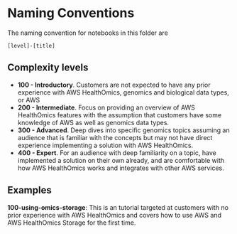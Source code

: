 # Naming Conventions

The naming convention for notebooks in this folder are

```
[level]-[title]
```

## Complexity levels

* **100 - Introductory**. Customers are not expected to have any prior experience with AWS HealthOmics, genomics and biological data types, or AWS
* **200 - Intermediate**. Focus on providing an overview of AWS HealthOmics features with the assumption that customers have some knowledge of AWS as well as genomics data types.
* **300 - Advanced**. Deep dives into specific genomics topics assuming an audience that is familiar with the concepts but may not have direct experience implementing a solution with AWS HealthOmics.
* **400 - Expert**. For an audience with deep familiarity on a topic, have implemented a solution on their own already, and are comfortable with how AWS HealthOmics works and integrates with other AWS services.

## Examples

**100-using-omics-storage**: This is an tutorial targeted at customers with no prior experience with AWS HealthOmics and covers how to use AWS and AWS HealthOmics Storage for the first time.

